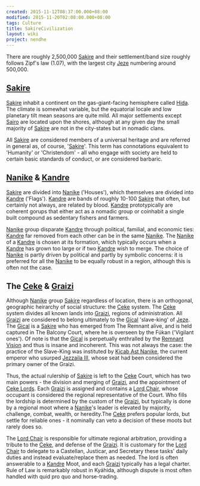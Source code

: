 ```yaml
---
created: 2015-11-12T08:37:00.000+08:00
modified: 2015-11-20T02:08:00.000+08:00
tags: Culture
title: SakireCivilization
layout: wiki
project: nendhe
---
```


There are roughly 2,500,000 [Sakire](/content/kyahida_wiki/wiki/Sakire) and their settlement/band size roughly follows Zipf's law (1.07), with the largest city [Jeze](/content/kyahida_wiki/wiki/Jeze) numbering around 500,000.

## [Sakire](/content/kyahida_wiki/wiki/Sakire)

[Sakire](/content/kyahida_wiki/wiki/Sakire) inhabit a continent on the gas-giant-facing hemisphere called [Hida](/content/kyahida_wiki/wiki/Hida). The climate is somewhat variable, but the equatorial locale and low planetary tilt mean seasons are quite mild. All major settlements except [Sairo](/content/kyahida_wiki/wiki/Sairo) are located upon the shores, although at any given day the small majority of [Sakire](/content/kyahida_wiki/wiki/Sakire) are not in the city-states but in nomadic clans.

All [Sakire](/content/kyahida_wiki/wiki/Sakire) are considered members of a universal heritage and are referred in general as, of course, '[Sakire](/content/kyahida_wiki/wiki/Sakire)'. This term has connotations equivalent to 'Humanity' or 'Christendom' - all who engage with society are held to certain basic standards of conduct, or are considered barbaric.

## [Nanike](/content/kyahida_wiki/wiki/Nanike) & [Kandre](/content/kyahida_wiki/wiki/Kandre)

[Sakire](/content/kyahida_wiki/wiki/Sakire) are divided into [Nanike](/content/kyahida_wiki/wiki/Nanike) ('Houses'), which themselves are divided into [Kandre](/content/kyahida_wiki/wiki/Kandre) ('Flags'). [Kandre](/content/kyahida_wiki/wiki/Kandre) are bands of roughly 10-100 [Sakire](/content/kyahida_wiki/wiki/Sakire) that often, but certainly not always, are related by blood. [Kandre](/content/kyahida_wiki/wiki/Kandre) prototypically are coherent gorups that either act as a nomadic group or coinhabit a single built compound as sedentary fishers and farmers.

[Nanike](/content/kyahida_wiki/wiki/Nanike) group disparate [Kandre](/content/kyahida_wiki/wiki/Kandre) through political, familial, and economic ties: [Kandre](/content/kyahida_wiki/wiki/Kandre) far removed from each other can be in the same [Nanike](/content/kyahida_wiki/wiki/Nanike). The [Nanike](/content/kyahida_wiki/wiki/Nanike) of a [Kandre](/content/kyahida_wiki/wiki/Kandre) is chosen at its formation, which typically occurs when a [Kandre](/content/kyahida_wiki/wiki/Kandre) has grown too large or if two [Kandre](/content/kyahida_wiki/wiki/Kandre) wish to merge. The choice of [Nanike](/content/kyahida_wiki/wiki/Nanike) is partly driven by political and partly by symbolic concerns: it is preferred for all the [Nanike](/content/kyahida_wiki/wiki/Nanike) to be equally robust in a region, although this is often not the case.

## The [Ceke](/content/kyahida_wiki/wiki/Ceke) & [Graizi](/content/kyahida_wiki/wiki/Graizi)

Although [Nanike](/content/kyahida_wiki/wiki/Nanike) group [Sakire](/content/kyahida_wiki/wiki/Sakire) regardless of location, there is an orthogonal, geographic heirarchy of social structure: the [Ceke](/content/kyahida_wiki/wiki/Ceke) system. The [Ceke](/content/kyahida_wiki/wiki/Ceke) system divides all known lands into [Graizi](/content/kyahida_wiki/wiki/Graizi), regions of administration. All [Graizi](/content/kyahida_wiki/wiki/Graizi) are considered to belong ultimately to the [Gical](/content/kyahida_wiki/wiki/Gical) 'slave-king' of [Jeze](/content/kyahida_wiki/wiki/Jeze). The [Gical](/content/kyahida_wiki/wiki/Gical) is a [Sakire](/content/kyahida_wiki/wiki/Sakire) who has emerged from The Remnant alive, and is held captured in The Balcony Court, where he is overseen by the Fúkan ('Vigilant ones'). Of note is that the [Gical](/content/kyahida_wiki/wiki/Gical) is perpetually enthralled by the [Remnant Vision](/content/kyahida_wiki/wiki/Remnant_Vision) and thus is insane and incoherent. This was not always the case: the practice of the Slave-King was instituted by [Kicab Ast Nanike](/content/kyahida_wiki/wiki/Kicab_Ast_Nanike), the current emperor who usurped [Jezzaila III](/content/kyahida_wiki/wiki/Jezzaila_III), whose seat had been considered the primary owner of the Graizi.

Thus, the actual rulership of [Sakire](/content/kyahida_wiki/wiki/Sakire) is left to the [Ceke](/content/kyahida_wiki/wiki/Ceke) Court, which has two main powers - the division and merging of [Graizi](/content/kyahida_wiki/wiki/Graizi), and the appointment of [Ceke Lords](/content/kyahida_wiki/wiki/Ceke_Lords). Each [Graizi](/content/kyahida_wiki/wiki/Graizi) is assigned and contains a [Lord Chair](/content/kyahida_wiki/wiki/Lord_Chair), whose occupant is considered the regional representative of the Court. Who fills the lordship is determined by the custom of the [Graizi](/content/kyahida_wiki/wiki/Graizi), but typically is done by a regional moot where a [Nanike](/content/kyahida_wiki/wiki/Nanike)'s leader is elevated by majority, challenge, combat, wealth, or heredity.The [Ceke](/content/kyahida_wiki/wiki/Ceke) prefers popular lords, but settle for reliable ones - it nominally can veto a decision of these moots but rarely does so.

The [Lord Chair](/content/kyahida_wiki/wiki/Lord_Chair) is responsible for ultimate regional arbitration, providing a tribute to the [Ceke](/content/kyahida_wiki/wiki/Ceke), and defense of the [Graizi](/content/kyahida_wiki/wiki/Graizi). It is customary for the [Lord Chair](/content/kyahida_wiki/wiki/Lord_Chair) to delegate to a Castellan, Justicar, and Secretary these tasks' daily duties and instead evaluate/replace them as needed. The lord is often answerable to a [Kandre](/content/kyahida_wiki/wiki/Kandre) Moot, and each [Graizi](/content/kyahida_wiki/wiki/Graizi) typically has a legal charter. Rule of Law is remarkably robust in Kyáhida, although dispute is most often handled with quid pro quo and horse-trading.